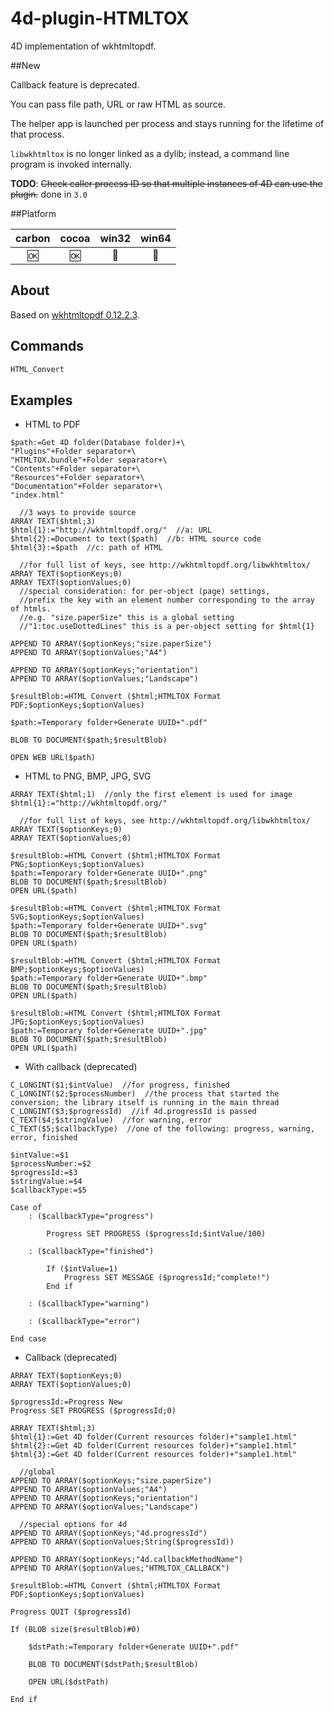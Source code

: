 # 4d-plugin-HTMLTOX
4D implementation of wkhtmltopdf. 

##New

Callback feature is deprecated. 

You can pass file path, URL or raw HTML as source.

The helper app is launched per process and stays running for the lifetime of that process.

``libwkhtmltox`` is no longer linked as a dylib; instead, a command line program is invoked internally.

**TODO**: ~~Check caller process ID so that multiple instances of 4D can use the plugin.~~ done in ``3.0``

##Platform

| carbon | cocoa | win32 | win64 |
|:------:|:-----:|:---------:|:---------:|
|🆗|🆗|🚫|🚫|

About
---
Based on [wkhtmltopdf 0.12.2.3](http://wkhtmltopdf.org/).

Commands
---

```c
HTML_Convert
```

Examples
---

* HTML to PDF

```
$path:=Get 4D folder(Database folder)+\
"Plugins"+Folder separator+\
"HTMLTOX.bundle"+Folder separator+\
"Contents"+Folder separator+\
"Resources"+Folder separator+\
"Documentation"+Folder separator+\
"index.html"

  //3 ways to provide source
ARRAY TEXT($html;3)
$html{1}:="http://wkhtmltopdf.org/"  //a: URL
$html{2}:=Document to text($path)  //b: HTML source code
$html{3}:=$path  //c: path of HTML

  //for full list of keys, see http://wkhtmltopdf.org/libwkhtmltox/
ARRAY TEXT($optionKeys;0)
ARRAY TEXT($optionValues;0)
  //special consideration: for per-object (page) settings, 
  //prefix the key with an element number corresponding to the array of htmls.
  //e.g. "size.paperSize" this is a global setting
  //"1:toc.useDottedLines" this is a per-object setting for $html{1}

APPEND TO ARRAY($optionKeys;"size.paperSize")
APPEND TO ARRAY($optionValues;"A4")

APPEND TO ARRAY($optionKeys;"orientation")
APPEND TO ARRAY($optionValues;"Landscape")

$resultBlob:=HTML Convert ($html;HTMLTOX Format PDF;$optionKeys;$optionValues)

$path:=Temporary folder+Generate UUID+".pdf"

BLOB TO DOCUMENT($path;$resultBlob)

OPEN WEB URL($path)
```

* HTML to PNG, BMP, JPG, SVG

```
ARRAY TEXT($html;1)  //only the first element is used for image
$html{1}:="http://wkhtmltopdf.org/"

  //for full list of keys, see http://wkhtmltopdf.org/libwkhtmltox/
ARRAY TEXT($optionKeys;0)
ARRAY TEXT($optionValues;0)

$resultBlob:=HTML Convert ($html;HTMLTOX Format PNG;$optionKeys;$optionValues)
$path:=Temporary folder+Generate UUID+".png"
BLOB TO DOCUMENT($path;$resultBlob)
OPEN URL($path)

$resultBlob:=HTML Convert ($html;HTMLTOX Format SVG;$optionKeys;$optionValues)
$path:=Temporary folder+Generate UUID+".svg"
BLOB TO DOCUMENT($path;$resultBlob)
OPEN URL($path)

$resultBlob:=HTML Convert ($html;HTMLTOX Format BMP;$optionKeys;$optionValues)
$path:=Temporary folder+Generate UUID+".bmp"
BLOB TO DOCUMENT($path;$resultBlob)
OPEN URL($path)

$resultBlob:=HTML Convert ($html;HTMLTOX Format JPG;$optionKeys;$optionValues)
$path:=Temporary folder+Generate UUID+".jpg"
BLOB TO DOCUMENT($path;$resultBlob)
OPEN URL($path)
```

* With callback (deprecated)

```
C_LONGINT($1;$intValue)  //for progress, finished
C_LONGINT($2;$processNumber)  //the process that started the conversion; the library itself is running in the main thread
C_LONGINT($3;$progressId)  //if 4d.progressId is passed
C_TEXT($4;$stringValue)  //for warning, error
C_TEXT($5;$callbackType)  //one of the following: progress, warning, error, finished

$intValue:=$1
$processNumber:=$2
$progressId:=$3
$stringValue:=$4
$callbackType:=$5

Case of 
	: ($callbackType="progress")
		
		Progress SET PROGRESS ($progressId;$intValue/100)
		
	: ($callbackType="finished")
		
		If ($intValue=1)
			Progress SET MESSAGE ($progressId;"complete!")
		End if 
		
	: ($callbackType="warning")
		
	: ($callbackType="error")
		
End case 
```

* Callback (deprecated)

```
ARRAY TEXT($optionKeys;0)
ARRAY TEXT($optionValues;0)

$progressId:=Progress New 
Progress SET PROGRESS ($progressId;0)

ARRAY TEXT($html;3)
$html{1}:=Get 4D folder(Current resources folder)+"sample1.html"
$html{2}:=Get 4D folder(Current resources folder)+"sample1.html"
$html{3}:=Get 4D folder(Current resources folder)+"sample1.html"

  //global
APPEND TO ARRAY($optionKeys;"size.paperSize")
APPEND TO ARRAY($optionValues;"A4")
APPEND TO ARRAY($optionKeys;"orientation")
APPEND TO ARRAY($optionValues;"Landscape")

  //special options for 4d
APPEND TO ARRAY($optionKeys;"4d.progressId")
APPEND TO ARRAY($optionValues;String($progressId))

APPEND TO ARRAY($optionKeys;"4d.callbackMethodName")
APPEND TO ARRAY($optionValues;"HTMLTOX_CALLBACK")

$resultBlob:=HTML Convert ($html;HTMLTOX Format PDF;$optionKeys;$optionValues)

Progress QUIT ($progressId)

If (BLOB size($resultBlob)#0)
	
	$dstPath:=Temporary folder+Generate UUID+".pdf"
	
	BLOB TO DOCUMENT($dstPath;$resultBlob)
	
	OPEN URL($dstPath)
	
End if 
```
